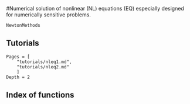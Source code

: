 #Numerical solution of nonlinear (NL) equations (EQ) especially designed for numerically sensitive problems.

```@docs
NewtonMethods
```

## Tutorials
```@contents
Pages = [
    "tutorials/nleq1.md",
    "tutorials/nleq2.md"
    ]
Depth = 2
```

## Index of functions

```@index
```
